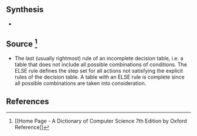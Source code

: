 ## Synthesis
- 
## Source [^1]
- The last (usually rightmost) rule of an incomplete decision table, i.e. a table that does not include all possible combinations of conditions. The ELSE rule defines the step set for all actions not satisfying the explicit rules of the decision table. A table with an ELSE rule is complete since all possible combinations are taken into consideration.
## References

[^1]: [[Home Page - A Dictionary of Computer Science 7th Edition by Oxford Reference]]